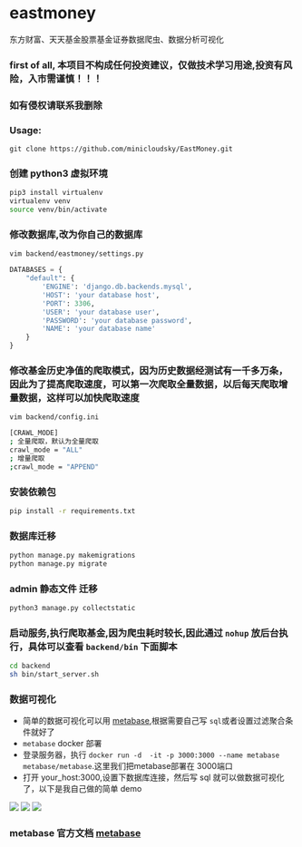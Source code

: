 # eastmoney

东方财富、天天基金股票基金证券数据爬虫、数据分析可视化
### first of all, 本项目不构成任何投资建议，仅做技术学习用途,投资有风险，入市需谨慎！！！
### 如有侵权请联系我删除
### Usage:

`git clone https://github.com/minicloudsky/EastMoney.git`

### 创建 python3 虚拟环境
```bash
pip3 install virtualenv
virtualenv venv
source venv/bin/activate
```

### 修改数据库,改为你自己的数据库


`vim backend/eastmoney/settings.py`

```python
DATABASES = {
    "default": {
        'ENGINE': 'django.db.backends.mysql',
        'HOST': 'your database host',
        'PORT': 3306,
        'USER': 'your database user',
        'PASSWORD': 'your database password',
        'NAME': 'your database name'
    }
}
````
### 修改基金历史净值的爬取模式，因为历史数据经测试有一千多万条，因此为了提高爬取速度，可以第一次爬取全量数据，以后每天爬取增量数据，这样可以加快爬取速度


`vim backend/config.ini`

```bash
[CRAWL_MODE]
; 全量爬取，默认为全量爬取
crawl_mode = "ALL"
; 增量爬取
;crawl_mode = "APPEND"
````

### 安装依赖包

```bash
pip install -r requirements.txt
```
### 数据库迁移
```bash
python manage.py makemigrations
python manage.py migrate
```
### admin 静态文件 迁移
```bash
python3 manage.py collectstatic
```

### 启动服务,执行爬取基金,因为爬虫耗时较长,因此通过 `nohup` 放后台执行，具体可以查看 `backend/bin` 下面脚本
```bash
cd backend
sh bin/start_server.sh

```
### 数据可视化
- 简单的数据可视化可以用 [metabase](https://www.metabase.com/docs/latest/getting-started.html),根据需要自己写 `sql`或者设置过滤聚合条件就好了
- `metabase` docker 部署
- 登录服务器，执行 `docker run -d  -it -p 3000:3000 --name metabase metabase/metabase`.这里我们把metabase部署在 3000端口
- 打开 your_host:3000,设置下数据库连接，然后写 sql 就可以做数据可视化了，以下是我自己做的简单 demo

![](https://github.com/minicloudsky/EastMoneySpider/blob/master/img/1.png)
![](https://github.com/minicloudsky/EastMoneySpider/blob/master/img/2.png)
![](https://github.com/minicloudsky/EastMoneySpider/blob/master/img/3.png)
### metabase 官方文档 [metabase](https://www.metabase.com/docs/latest/getting-started.html)
